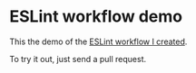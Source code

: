 # ESLint workflow demo

This the demo of the <a href="https://github.com/okyanusoz/eslint-workflow">ESLint workflow I created</a>.

To try it out, just send a pull request.
